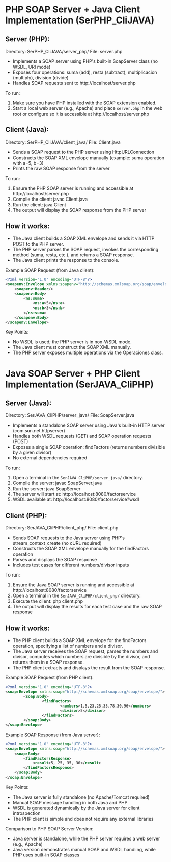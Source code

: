 PHP SOAP Server + Java Client Implementation (SerPHP_CliJAVA)
============================================================

Server (PHP):
-------------
Directory: SerPHP_CliJAVA/server_php/
File: server.php
- Implements a SOAP server using PHP's built-in SoapServer class (no WSDL, URI mode)
- Exposes four operations: suma (add), resta (subtract), multiplicacion (multiply), division (divide)
- Handles SOAP requests sent to http://localhost/server.php

To run:
1. Make sure you have PHP installed with the SOAP extension enabled.
2. Start a local web server (e.g., Apache) and place `server.php` in the web root or configure so it is accessible at http://localhost/server.php

Client (Java):
--------------
Directory: SerPHP_CliJAVA/client_java/
File: Client.java
- Sends a SOAP request to the PHP server using HttpURLConnection
- Constructs the SOAP XML envelope manually (example: suma operation with a=5, b=3)
- Prints the raw SOAP response from the server

To run:
1. Ensure the PHP SOAP server is running and accessible at http://localhost/server.php
2. Compile the client:
	 javac Client.java
3. Run the client:
	 java Client
4. The output will display the SOAP response from the PHP server

How it works:
-------------
- The Java client builds a SOAP XML envelope and sends it via HTTP POST to the PHP server.
- The PHP server parses the SOAP request, invokes the corresponding method (suma, resta, etc.), and returns a SOAP response.
- The Java client prints the response to the console.

Example SOAP Request (from Java client):
```xml
<?xml version="1.0" encoding="UTF-8"?>
<soapenv:Envelope xmlns:soapenv="http://schemas.xmlsoap.org/soap/envelope/" xmlns:ns="http://localhost/soap">
	<soapenv:Header/>
	<soapenv:Body>
		<ns:suma>
			<ns:a>5</ns:a>
			<ns:b>3</ns:b>
		</ns:suma>
	</soapenv:Body>
</soapenv:Envelope>
```

Key Points:
- No WSDL is used; the PHP server is in non-WSDL mode.
- The Java client must construct the SOAP XML manually.
- The PHP server exposes multiple operations via the Operaciones class.


Java SOAP Server + PHP Client Implementation (SerJAVA_CliPHP)
============================================================

Server (Java):
--------------
Directory: SerJAVA_CliPHP/server_java/
File: SoapServer.java
- Implements a standalone SOAP server using Java's built-in HTTP server (com.sun.net.httpserver)
- Handles both WSDL requests (GET) and SOAP operation requests (POST)
- Exposes a single SOAP operation: findFactors (returns numbers divisible by a given divisor)
- No external dependencies required

To run:
1. Open a terminal in the `SerJAVA_CliPHP/server_java/` directory.
2. Compile the server:
	 javac SoapServer.java
3. Run the server:
	 java SoapServer
4. The server will start at: http://localhost:8080/factorservice
5. WSDL available at: http://localhost:8080/factorservice?wsdl

Client (PHP):
-------------
Directory: SerJAVA_CliPHP/client_php/
File: client.php
- Sends SOAP requests to the Java server using PHP's stream_context_create (no cURL required)
- Constructs the SOAP XML envelope manually for the findFactors operation
- Parses and displays the SOAP response
- Includes test cases for different numbers/divisor inputs

To run:
1. Ensure the Java SOAP server is running and accessible at http://localhost:8080/factorservice
2. Open a terminal in the `SerJAVA_CliPHP/client_php/` directory.
3. Execute the client:
	 php client.php
4. The output will display the results for each test case and the raw SOAP response

How it works:
-------------
- The PHP client builds a SOAP XML envelope for the findFactors operation, specifying a list of numbers and a divisor.
- The Java server receives the SOAP request, parses the numbers and divisor, computes which numbers are divisible by the divisor, and returns them in a SOAP response.
- The PHP client extracts and displays the result from the SOAP response.

Example SOAP Request (from PHP client):
```xml
<?xml version="1.0" encoding="UTF-8"?>
<soap:Envelope xmlns:soap="http://schemas.xmlsoap.org/soap/envelope/">
		<soap:Body>
				<findFactors>
						<numbers>1,5,23,25,35,78,30,96</numbers>
						<divisor>5</divisor>
				</findFactors>
		</soap:Body>
</soap:Envelope>
```

Example SOAP Response (from Java server):
```xml
<?xml version="1.0" encoding="UTF-8"?>
<soap:Envelope xmlns:soap="http://schemas.xmlsoap.org/soap/envelope/">
	<soap:Body>
		<findFactorsResponse>
			<result>5, 25, 35, 30</result>
		</findFactorsResponse>
	</soap:Body>
</soap:Envelope>
```

Key Points:
- The Java server is fully standalone (no Apache/Tomcat required)
- Manual SOAP message handling in both Java and PHP
- WSDL is generated dynamically by the Java server for client introspection
- The PHP client is simple and does not require any external libraries

Comparison to PHP SOAP Server Version:
- Java server is standalone, while the PHP server requires a web server (e.g., Apache)
- Java version demonstrates manual SOAP and WSDL handling, while PHP uses built-in SOAP classes